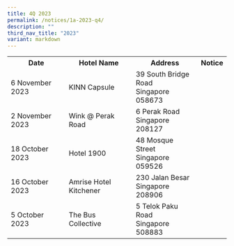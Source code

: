 ```yaml
---
title: 4Q 2023
permalink: /notices/1a-2023-q4/
description: ""
third_nav_title: "2023"
variant: markdown
---
```

<table>
	<tbody><tr>
		<th>Date</th>
		<th>Hotel Name</th>
		<th>Address</th>
		<th>Notice</th>
	</tr>
						<tr>
		<td>6 November 2023</td>
		<td>KINN Capsule</td>
		<td>39 South Bridge Road<br>Singapore 058673 </td>
		<td><a href="/files/KINN Capsule.pdf"></a></td>
	</tr>
				<tr>
		<td>2 November 2023</td>
		<td>Wink @ Perak Road</td>
		<td>6 Perak Road<br>Singapore 208127 </td>
		<td><a href="/files/Wink @ Perak Road.pdf"></a></td>
	</tr>
					<tr>
		<td>18 October 2023</td>
		<td>Hotel 1900</td>
		<td>48 Mosque Street<br>Singapore 059526</td>
		<td><a href="/files/Hotel 1900.pdf"></a></td>
	</tr>
			<tr>
		<td>16 October 2023</td>
		<td>Amrise Hotel Kitchener</td>
		<td>230 Jalan Besar<br>Singapore 208906</td>
		<td><a href="/files/Amrise Hotel Kitchener.pdf"></a></td>
	</tr>
	<tr>
		<td>5 October 2023</td>
		<td>The Bus Collective</td>
		<td>5 Telok Paku Road<br>Singapore 508883</td>
		<td><a href="/files/The Bus Collective.pdf"></a></td>
	</tr>
<tr></tr></tbody></table>